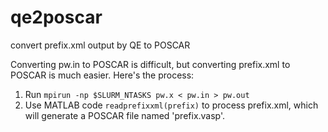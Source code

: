 # qe2poscar
convert prefix.xml output by QE to POSCAR

Converting pw.in to POSCAR is difficult, but converting prefix.xml to POSCAR is much easier. Here's the process:
1. Run `mpirun -np $SLURM_NTASKS pw.x < pw.in > pw.out`
2. Use MATLAB code `readprefixxml(prefix)` to process prefix.xml, which will generate a POSCAR file named 'prefix.vasp'.
